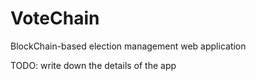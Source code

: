 # VoteChain
BlockChain-based election management web application

TODO: write down the details of the app